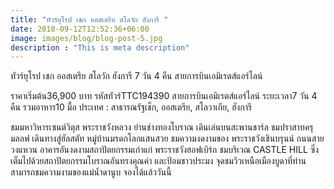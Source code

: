 ```yaml
---
title: "ทัวร์ยุโรป เชก ออสเตรีย สโลวัก ฮังการี "
date: 2018-09-12T12:52:36+06:00
image: images/blog/blog-post-5.jpg
description : "This is meta description"
---
```


ทัวร์ยุโรป เชก ออสเตรีย สโลวัก ฮังการี 7 วัน 4 คืน สายการบินเอมิเรตส์แอร์ไลน์

ราคาเริ่มต้น36,900 บาท
รหัสทัวร์TTC194390
สายการบินเอมิเรตส์แอร์ไลน์
ระยะเวลา7 วัน 4 คืน
รวมอาหาร10 มื้อ
ประเทศ : สาธารณรัฐเช็ก, ออสเตรีย, สโลวาเกีย, ฮังการี

ชมมหาวิหารเซนต์วิตุส พระราชวังหลวง ย่านช่างทองโบราณ เดินเล่นบนสะพานชาร์ล ชมปราสาทครุมลอฟ เดินทางสู่ฮัลสตัท หมู่บ้านมรดกโลกแสนสวย ชมความงดงามของ พระราชวังเชินบรุนน์ ถนนสายวงแหวน อาคารอันงดงามสถาปัตยกรรมเก่าแก่ พระราชวังฮอฟเบิร์ก ชมบริเวณ CASTLE HILL ซึ่งเต็มไปด้วยสถาปัตยกรรมโบราณอันทรงคุณค่า และป้อมชาวประมง จุดชมวิวเหนือเมืองบูดาที่ท่านสามารถชมความงามของแม่น้ำดานูบ จองได้แล้ววันนี้
